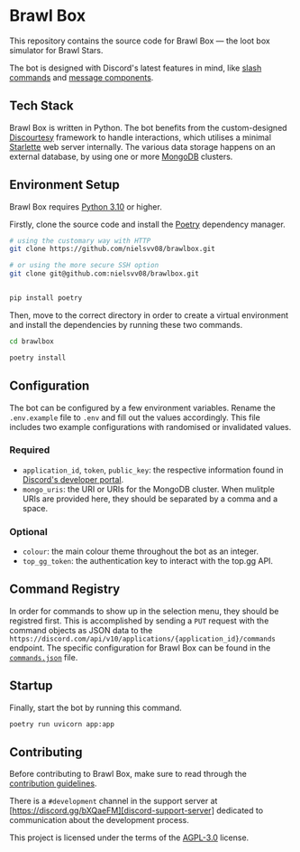 # Brawl Box

This repository contains the source code for Brawl Box — the loot box simulator for Brawl Stars.

The bot is designed with Discord's latest features in mind, like [slash commands][discord-slash-commands] and [message components][discord-message-components].

## Tech Stack

Brawl Box is written in Python. The bot benefits from the custom-designed [Discourtesy][discourtesy] framework to handle interactions, which utilises a minimal [Starlette][starlette] web server internally. The various data storage happens on an external database, by using one or more [MongoDB][mongodb] clusters.

## Environment Setup

Brawl Box requires [Python 3.10][python-3.10] or higher.

Firstly, clone the source code and install the [Poetry][poetry] dependency manager.

```sh
# using the customary way with HTTP
git clone https://github.com/nielsvv08/brawlbox.git

# or using the more secure SSH option
git clone git@github.com:nielsvv08/brawlbox.git


pip install poetry
```

Then, move to the correct directory in order to create a virtual environment and install the dependencies by running these two commands.

```sh
cd brawlbox

poetry install
```

## Configuration

The bot can be configured by a few environment variables. Rename the `.env.example` file to `.env` and fill out the values accordingly. This file includes two example configurations with randomised or invalidated values.

### Required

- `application_id`, `token`, `public_key`: the respective information found in [Discord's developer portal][discord-developer-portal].
- `mongo_uris`: the URI or URIs for the MongoDB cluster. When mulitple URIs are provided here, they should be separated by a comma and a space.

### Optional

- `colour`: the main colour theme throughout the bot as an integer.
- `top_gg_token`: the authentication key to interact with the top.gg API.

## Command Registry

In order for commands to show up in the selection menu, they should be registred first. This is accomplished by sending a `PUT` request with the command objects as JSON data to the `https://discord.com/api/v10/applications/{application_id}/commands` endpoint. The specific configuration for Brawl Box can be found in the [`commands.json`][commands.json] file.

## Startup

Finally, start the bot by running this command.

```sh
poetry run uvicorn app:app
```

## Contributing

Before contributing to Brawl Box, make sure to read through the [contribution guidelines][contribution-guidelines].

There is a `#development` channel in the support server at [https://discord.gg/bXQaeFM][discord-support-server] dedicated to communication about the development process.

This project is licensed under the terms of the [AGPL-3.0][agpl-3.0-license] license.

[agpl-3.0-license]: <https://github.com/nielsvv08/brawlbox/blob/main/LICENSE>
[commands.json]: <https://github.com/nielsvv08/brawlbox/blob/main/commands.json>
[contribution-guidelines]: <https://github.com/nielsvv08/brawlbox/blob/main/CONTRIBUTING.md>
[discord-developer-portal]: <https://discord.com/developers/applications>
[discord-message-components]: <https://discord.com/developers/docs/interactions/message-components>
[discord-slash-commands]: <https://discord.com/developers/docs/interactions/application-commands>
[discord-support-server]: <https://discord.gg/bXQaeFM>
[discourtesy]: <https://github.com/robinmahieu/discourtesy>
[mongodb]: <https://www.mongodb.com/>
[poetry]: <https://github.com/python-poetry/poetry>
[python-3.10]: <https://www.python.org/downloads/>
[starlette]: <https://github.com/encode/starlette>
